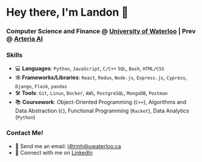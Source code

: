 # Hey there, I'm Landon 👋
### Computer Science and Finance @ <a href="https://uwaterloo.ca/computing-financial-management/">University of Waterloo</a> | Prev @ <a href="https://www.arteria.ai/">Arteria AI</a>

### Skills
- 💻 **Languages**: `Python`, `JavaScript`, `C/C++` `SQL`, `Bash`, `HTML/CSS`
- 🕸️ **Frameworks/Libraries**: `React`, `Redux`, `Node.js`, `Express.js`, `Cypress`, `Django`, `Flask`, `pandas`
- 🛠️ **Tools**: `Git`, `Linux`, `Docker`, `AWS`, `PostgreSQL`, `MongoDB`, `Postman`
- 📚 **Coursework**: Object-Oriented Programming (`C++`), Algorithms and Data Abstraction (`C`), Functional Programming (`Racket`), Data Analytics (`Python`)

### Contact Me!
- 📧 Send me an email: l4trinh@uwaterloo.ca
- 🔗 Connect with me on <a href="https://www.linkedin.com/in/landontrinh/">LinkedIn</a>
